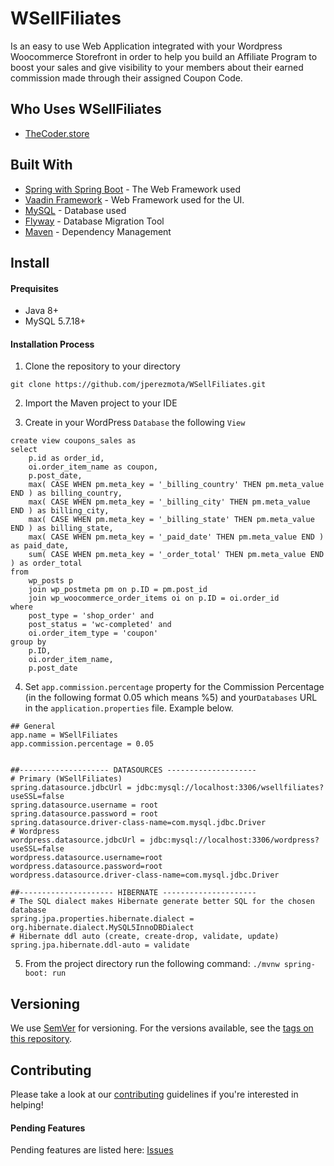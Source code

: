 # WSellFiliates
Is an easy to use Web Application integrated with your Wordpress Woocommerce Storefront in order to help you
build an Affiliate Program to boost your sales and give visibility to your members about their earned commission
made through their assigned Coupon Code.

## Who Uses WSellFiliates

* [TheCoder.store](https://www.thecoder.store/)

## Built With

* [Spring with Spring Boot](https://spring.io/projects/spring-boot) - The Web Framework used
* [Vaadin Framework](https://vaadin.com/) - Web Framework used for the UI.
* [MySQL](https://www.mysql.com/) - Database used
* [Flyway](https://flywaydb.org/) - Database Migration Tool
* [Maven](https://maven.apache.org/) - Dependency Management

## Install
#### Prequisites

* Java 8+
* MySQL 5.7.18+

#### Installation Process

1. Clone the repository to your directory
```
git clone https://github.com/jperezmota/WSellFiliates.git
```
2. Import the Maven project to your IDE

3. Create in your WordPress `Database` the following `View`
```
create view coupons_sales as 
select
    p.id as order_id,
    oi.order_item_name as coupon,
    p.post_date,
    max( CASE WHEN pm.meta_key = '_billing_country' THEN pm.meta_value END ) as billing_country,
    max( CASE WHEN pm.meta_key = '_billing_city' THEN pm.meta_value END ) as billing_city,
    max( CASE WHEN pm.meta_key = '_billing_state' THEN pm.meta_value END ) as billing_state,
    max( CASE WHEN pm.meta_key = '_paid_date' THEN pm.meta_value END ) as paid_date,
    sum( CASE WHEN pm.meta_key = '_order_total' THEN pm.meta_value END ) as order_total
from
    wp_posts p 
    join wp_postmeta pm on p.ID = pm.post_id
    join wp_woocommerce_order_items oi on p.ID = oi.order_id
where
    post_type = 'shop_order' and
    post_status = 'wc-completed' and 
    oi.order_item_type = 'coupon'
group by
    p.ID, 
    oi.order_item_name, 
    p.post_date
```
4. Set `app.commission.percentage` property for the Commission Percentage (in the following format 0.05 which means %5) and your`Databases` URL in the `application.properties` file. Example below.
```
## General 
app.name = WSellFiliates
app.commission.percentage = 0.05


##-------------------- DATASOURCES --------------------
# Primary (WSellFiliates)
spring.datasource.jdbcUrl = jdbc:mysql://localhost:3306/wsellfiliates?useSSL=false
spring.datasource.username = root
spring.datasource.password = root
spring.datasource.driver-class-name=com.mysql.jdbc.Driver
# Wordpress
wordpress.datasource.jdbcUrl = jdbc:mysql://localhost:3306/wordpress?useSSL=false
wordpress.datasource.username=root
wordpress.datasource.password=root
wordpress.datasource.driver-class-name=com.mysql.jdbc.Driver

##--------------------- HIBERNATE ---------------------
# The SQL dialect makes Hibernate generate better SQL for the chosen database
spring.jpa.properties.hibernate.dialect = org.hibernate.dialect.MySQL5InnoDBDialect
# Hibernate ddl auto (create, create-drop, validate, update)
spring.jpa.hibernate.ddl-auto = validate
```

5. From the project directory run the following command: `./mvnw spring-boot: run`
## Versioning

We use [SemVer](http://semver.org/) for versioning. For the versions available, see the [tags on this repository](https://github.com/jperezmota/WSellFiliates/tags).

## Contributing

Please take a look at our [contributing](https://github.com/jperezmota/WSellFiliates/CONTRIBUTING.md) guidelines if you're interested in helping!

#### Pending Features

Pending features are listed here: [Issues](https://github.com/jperezmota/WSellFiliates/issues)
